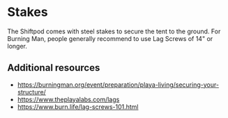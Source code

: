 # Stakes

The Shiftpod comes with steel stakes to secure the tent to the ground. For Burning Man, 
people generally recommend to use Lag Screws of 14" or longer. 

## Additional resources

 - <https://burningman.org/event/preparation/playa-living/securing-your-structure/>
 - <https://www.theplayalabs.com/lags>
 - <https://www.burn.life/lag-screws-101.html>

